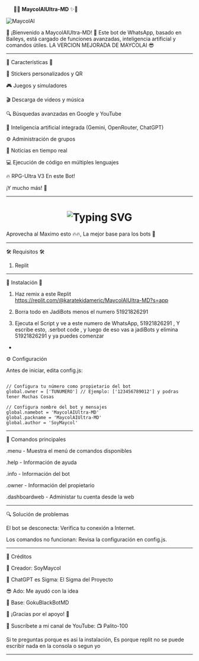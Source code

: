 ‎ ‎ ‎ ‎ ‎ 🚀✨ **MaycolAIUltra-MD** ✨🚀

![MaycolAI](https://i.postimg.cc/dt8R6MGG/2-sin-t-tulo-20250329221756.png)

🌟 ¡Bienvenido a MaycolAIUltra-MD! 🌟
Este bot de WhatsApp, basado en Baileys, está cargado de funciones avanzadas, inteligencia artificial y comandos útiles. LA VERCION MEJORADA DE MAYCOLAI 😎


---

🌟 Características 🌟

🎨 Stickers personalizados y QR

🎮 Juegos y simuladores

🎬 Descarga de videos y música

🔍 Búsquedas avanzadas en Google y YouTube

🧠 Inteligencia artificial integrada (Gemini, OpenRouter, ChatGPT)

⚙️ Administración de grupos

📡 Noticias en tiempo real

💻 Ejecución de código en múltiples lenguajes

🔥 RPG-Ultra V3 En este Bot!

¡Y mucho más! 🚀

---

<h1 align="center">
  <img src="https://readme-typing-svg.herokuapp.com?font=Fira+Code&size=30&pause=5&color=00F7FF&center=true&vCenter=true&width=650&lines=MaycolAIUltra-MD" alt="Typing SVG">
</h1>

Aprovecha al Maximo esto 🔥🔥, La mejor base para los bots 🤩
     
---

🛠 Requisitos 🛠

1. Replit

---

🔧 Instalación 🔧

1. Haz remix a este Replit
https://replit.com/@karatekidameric/MaycolAIUltra-MD?s=app

2. Borra todo en JadiBots menos el numero 51921826291

3. Ejecuta el Script y ve a este numero de WhatsApp, 51921826291 , Y escribe esto, .serbot code , y luego de eso vas a jadiBots y elimina 51921826291 y ya puedes comenzar
-

⚙️ Configuración

Antes de iniciar, edita config.js:

```

// Configura tu número como propietario del bot
global.owner = ['TUNUMERO'] // Ejemplo: ['123456789012'] y podras tener Muchas Cosas

// Configura nombre del bot y mensajes
global.namebot = 'MaycolAIUltra-MD'
global.packname = 'MaycolAIUltra-MD'
global.author = 'SoyMaycol'
```

---

📝 Comandos principales

.menu - Muestra el menú de comandos disponibles

.help - Información de ayuda

.info - Información del bot

.owner - Información del propietario

.dashboardweb - Administar tu cuenta desde la web

---

🔍 Solución de problemas

El bot se desconecta: Verifica tu conexión a Internet.

Los comandos no funcionan: Revisa la configuración en config.js.

---

📜 Créditos

🎩 Creador: SoyMaycol

🤖 ChatGPT es Sigma: El Sigma del Proyecto

😎 Ado: Me ayudó con la idea

📌 Base: GokuBlackBotMD


🌟 ¡Gracias por el apoyo! 🌟

📌 Suscríbete a mi canal de YouTube:
📺 Palito-100

Si te preguntas porque es asi la instalación, Es porque replit no se puede escribir nada en la consola o segun yo

---

